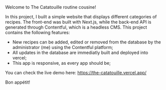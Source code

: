 Welcome to The Catatouille routine cousine!

In this project, I built a simple website that displays different categories of recipes.
The front-end was built with Next.js, while the back-end API is generated through Contentful, which is a headless CMS.
This project contains the following features:

- New recipes can be added, edited or removed from the database by the administrator (me) using the Contentful platform;
- All updates in the database are immediatly built and deployed into vercel;
- This app is responsive, as every app should be;


You can check the live demo here:
https://the-catatouille.vercel.app/

Bon appétit!